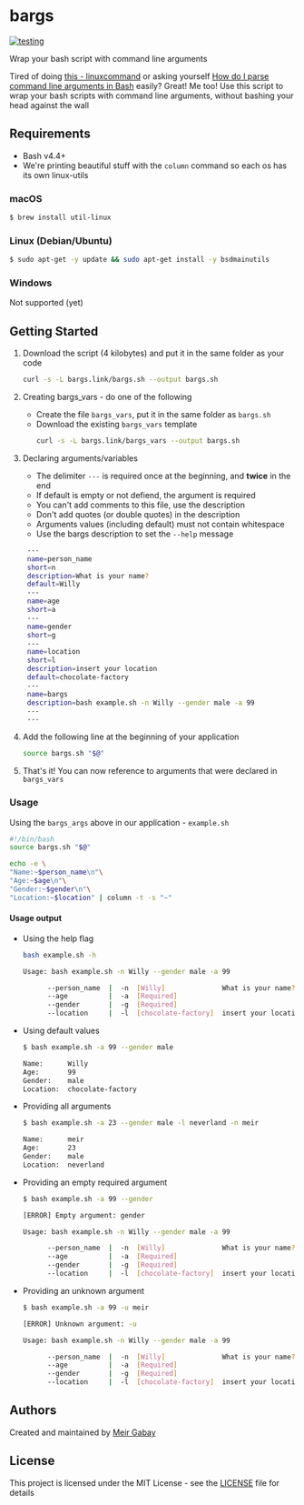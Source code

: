 # bargs

[![testing](https://github.com/unfor19/bargs/workflows/testing/badge.svg)](https://github.com/unfor19/bargs/actions?query=workflow%3Atesting)

Wrap your bash script with command line arguments

Tired of doing [this - linuxcommand](http://linuxcommand.org/lc3_wss0120.php) or asking yourself [How do I parse command line arguments in Bash](https://stackoverflow.com/questions/192249/how-do-i-parse-command-line-arguments-in-bash) easily? Great! Me too! Use this script to wrap your bash scripts with command line arguments, without bashing your head against the wall

## Requirements

- Bash v4.4+
- We're printing beautiful stuff with the `column` command so each os has its own linux-utils

### macOS

```bash
$ brew install util-linux
```

### Linux (Debian/Ubuntu)

```bash
$ sudo apt-get -y update && sudo apt-get install -y bsdmainutils
```

### Windows

Not supported (yet)

## Getting Started

1. Download the script (4 kilobytes) and put it in the same folder as your code

   ```bash
   curl -s -L bargs.link/bargs.sh --output bargs.sh
   ```

1. Creating bargs_vars - do one of the following
   - Create the file `bargs_vars`, put it in the same folder as `bargs.sh`
   - Download the existing `bargs_vars` template
     ```bash
     curl -s -L bargs.link/bargs_vars --output bargs.sh
     ```
1. Declaring arguments/variables

   - The delimiter `---` is required once at the beginning, and **twice** in the end
   - If default is empty or not defiend, the argument is required
   - You can't add comments to this file, use the description
   - Don't add quotes (or double quotes) in the description
   - Arguments values (including default) must not contain whitespace
   - Use the bargs description to set the `--help` message

   ```bash
    ---
    name=person_name
    short=n
    description=What is your name?
    default=Willy
    ---
    name=age
    short=a
    ---
    name=gender
    short=g
    ---
    name=location
    short=l
    description=insert your location
    default=chocolate-factory
    ---
    name=bargs
    description=bash example.sh -n Willy --gender male -a 99
    ---
    ---
   ```

1. Add the following line at the beginning of your application

   ```bash
   source bargs.sh "$@"
   ```

1. That's it! You can now reference to arguments that were declared in `bargs_vars`

### Usage

Using the `bargs_args` above in our application - `example.sh`

```bash
#!/bin/bash
source bargs.sh "$@"

echo -e \
"Name:~$person_name\n"\
"Age:~$age\n"\
"Gender:~$gender\n"\
"Location:~$location" | column -t -s "~"
```

#### Usage output

- Using the help flag

  ```bash
  bash example.sh -h

  Usage: bash example.sh -n Willy --gender male -a 99

        --person_name  |  -n  [Willy]              What is your name?
        --age          |  -a  [Required]
        --gender       |  -g  [Required]
        --location     |  -l  [chocolate-factory]  insert your location
  ```

- Using default values

  ```bash
  $ bash example.sh -a 99 --gender male

  Name:      Willy
  Age:       99
  Gender:    male
  Location:  chocolate-factory
  ```

- Providing all arguments

  ```bash
  $ bash example.sh -a 23 --gender male -l neverland -n meir

  Name:      meir
  Age:       23
  Gender:    male
  Location:  neverland
  ```

- Providing an empty required argument

  ```bash
  $ bash example.sh -a 99 --gender

  [ERROR] Empty argument: gender

  Usage: bash example.sh -n Willy --gender male -a 99

        --person_name  |  -n  [Willy]              What is your name?
        --age          |  -a  [Required]
        --gender       |  -g  [Required]
        --location     |  -l  [chocolate-factory]  insert your location
  ```

- Providing an unknown argument

  ```bash
  $ bash example.sh -a 99 -u meir

  [ERROR] Unknown argument: -u

  Usage: bash example.sh -n Willy --gender male -a 99

        --person_name  |  -n  [Willy]              What is your name?
        --age          |  -a  [Required]
        --gender       |  -g  [Required]
        --location     |  -l  [chocolate-factory]  insert your location
  ```

## Authors

Created and maintained by [Meir Gabay](https://github.com/unfor19)

## License

This project is licensed under the MIT License - see the [LICENSE](https://github.com/unfor19/bargs/blob/master/LICENSE) file for details

